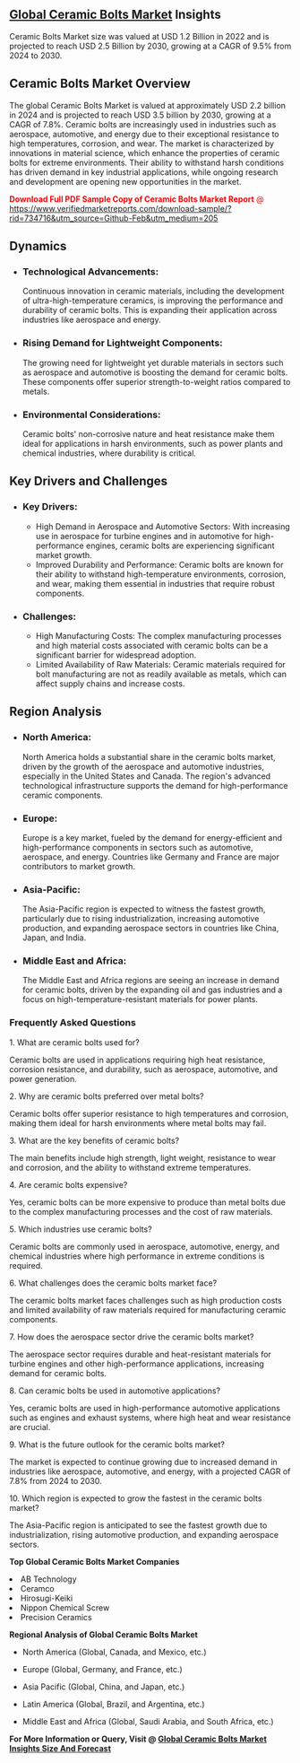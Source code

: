 <h2><a href="https://www.verifiedmarketreports.com/download-sample/?rid=734716&amp;utm_source=Github&amp;utm_medium=205" target="_blank">Global Ceramic Bolts Market</a> Insights</h2><p>Ceramic Bolts Market size was valued at USD 1.2 Billion in 2022 and is projected to reach USD 2.5 Billion by 2030, growing at a CAGR of 9.5% from 2024 to 2030.</p><p><h2>Ceramic Bolts Market Overview</h2> <p>The global Ceramic Bolts Market is valued at approximately USD 2.2 billion in 2024 and is projected to reach USD 3.5 billion by 2030, growing at a CAGR of 7.8%. Ceramic bolts are increasingly used in industries such as aerospace, automotive, and energy due to their exceptional resistance to high temperatures, corrosion, and wear. The market is characterized by innovations in material science, which enhance the properties of ceramic bolts for extreme environments. Their ability to withstand harsh conditions has driven demand in key industrial applications, while ongoing research and development are opening new opportunities in the market.</p> <p><p><span class=""><span style="color: #ff0000;"><strong>Download Full PDF Sample Copy of Ceramic Bolts Market Report</strong> @ </span><a href="https://www.verifiedmarketreports.com/download-sample/?rid=734716&amp;utm_source=Github-Feb&amp;utm_medium=205" target="_blank">https://www.verifiedmarketreports.com/download-sample/?rid=734716&amp;utm_source=Github-Feb&amp;utm_medium=205</a></span></p></p> <h2>Dynamics</h2> <ul> <li><h3>Technological Advancements:</h3> Continuous innovation in ceramic materials, including the development of ultra-high-temperature ceramics, is improving the performance and durability of ceramic bolts. This is expanding their application across industries like aerospace and energy.</li> <li><h3>Rising Demand for Lightweight Components:</h3> The growing need for lightweight yet durable materials in sectors such as aerospace and automotive is boosting the demand for ceramic bolts. These components offer superior strength-to-weight ratios compared to metals.</li> <li><h3>Environmental Considerations:</h3> Ceramic bolts' non-corrosive nature and heat resistance make them ideal for applications in harsh environments, such as power plants and chemical industries, where durability is critical.</li> </ul> <h2>Key Drivers and Challenges</h2> <ul> <li><h3>Key Drivers:</h3> <ul> <li>High Demand in Aerospace and Automotive Sectors: With increasing use in aerospace for turbine engines and in automotive for high-performance engines, ceramic bolts are experiencing significant market growth.</li> <li>Improved Durability and Performance: Ceramic bolts are known for their ability to withstand high-temperature environments, corrosion, and wear, making them essential in industries that require robust components.</li> </ul> </li> <li><h3>Challenges:</h3> <ul> <li>High Manufacturing Costs: The complex manufacturing processes and high material costs associated with ceramic bolts can be a significant barrier for widespread adoption.</li> <li>Limited Availability of Raw Materials: Ceramic materials required for bolt manufacturing are not as readily available as metals, which can affect supply chains and increase costs.</li> </ul> </li> </ul> <h2>Region Analysis</h2> <ul> <li><h3>North America:</h3> North America holds a substantial share in the ceramic bolts market, driven by the growth of the aerospace and automotive industries, especially in the United States and Canada. The region's advanced technological infrastructure supports the demand for high-performance ceramic components.</li> <li><h3>Europe:</h3> Europe is a key market, fueled by the demand for energy-efficient and high-performance components in sectors such as automotive, aerospace, and energy. Countries like Germany and France are major contributors to market growth.</li> <li><h3>Asia-Pacific:</h3> The Asia-Pacific region is expected to witness the fastest growth, particularly due to rising industrialization, increasing automotive production, and expanding aerospace sectors in countries like China, Japan, and India.</li> <li><h3>Middle East and Africa:</h3> The Middle East and Africa regions are seeing an increase in demand for ceramic bolts, driven by the expanding oil and gas industries and a focus on high-temperature-resistant materials for power plants.</li> </ul> <h3>Frequently Asked Questions</h3> <p>1. What are ceramic bolts used for?</p> <p>Ceramic bolts are used in applications requiring high heat resistance, corrosion resistance, and durability, such as aerospace, automotive, and power generation.</p> <p>2. Why are ceramic bolts preferred over metal bolts?</p> <p>Ceramic bolts offer superior resistance to high temperatures and corrosion, making them ideal for harsh environments where metal bolts may fail.</p> <p>3. What are the key benefits of ceramic bolts?</p> <p>The main benefits include high strength, light weight, resistance to wear and corrosion, and the ability to withstand extreme temperatures.</p> <p>4. Are ceramic bolts expensive?</p> <p>Yes, ceramic bolts can be more expensive to produce than metal bolts due to the complex manufacturing processes and the cost of raw materials.</p> <p>5. Which industries use ceramic bolts?</p> <p>Ceramic bolts are commonly used in aerospace, automotive, energy, and chemical industries where high performance in extreme conditions is required.</p> <p>6. What challenges does the ceramic bolts market face?</p> <p>The ceramic bolts market faces challenges such as high production costs and limited availability of raw materials required for manufacturing ceramic components.</p> <p>7. How does the aerospace sector drive the ceramic bolts market?</p> <p>The aerospace sector requires durable and heat-resistant materials for turbine engines and other high-performance applications, increasing demand for ceramic bolts.</p> <p>8. Can ceramic bolts be used in automotive applications?</p> <p>Yes, ceramic bolts are used in high-performance automotive applications such as engines and exhaust systems, where high heat and wear resistance are crucial.</p> <p>9. What is the future outlook for the ceramic bolts market?</p> <p>The market is expected to continue growing due to increased demand in industries like aerospace, automotive, and energy, with a projected CAGR of 7.8% from 2024 to 2030.</p> <p>10. Which region is expected to grow the fastest in the ceramic bolts market?</p> <p>The Asia-Pacific region is anticipated to see the fastest growth due to industrialization, rising automotive production, and expanding aerospace sectors.</p> </p><p><strong>Top Global Ceramic Bolts Market Companies</strong></p><div data-test-id=""><p><li>AB Technology</li><li> Ceramco</li><li> Hirosugi-Keiki</li><li> Nippon Chemical Screw</li><li> Precision Ceramics</li></p><div><strong>Regional Analysis of&nbsp;Global Ceramic Bolts Market</strong></div><ul><li dir="ltr"><p dir="ltr">North America&nbsp;(Global, Canada, and Mexico, etc.)</p></li><li dir="ltr"><p dir="ltr">Europe (Global, Germany, and France, etc.)</p></li><li dir="ltr"><p dir="ltr">Asia Pacific&nbsp;(Global, China, and Japan, etc.)</p></li><li dir="ltr"><p dir="ltr">Latin America&nbsp;(Global, Brazil, and Argentina, etc.)</p></li><li dir="ltr">Middle East and Africa&nbsp;(Global, Saudi Arabia, and South Africa, etc.)</li></ul><p><strong>For More Information or Query, Visit @&nbsp;</strong><strong><a href="https://www.verifiedmarketreports.com/product/ceramic-bolts-market/?utm_source=Github&amp;utm_medium=205" target="_blank">Global Ceramic Bolts Market Insights Size And Forecast</a></strong></p></div>
